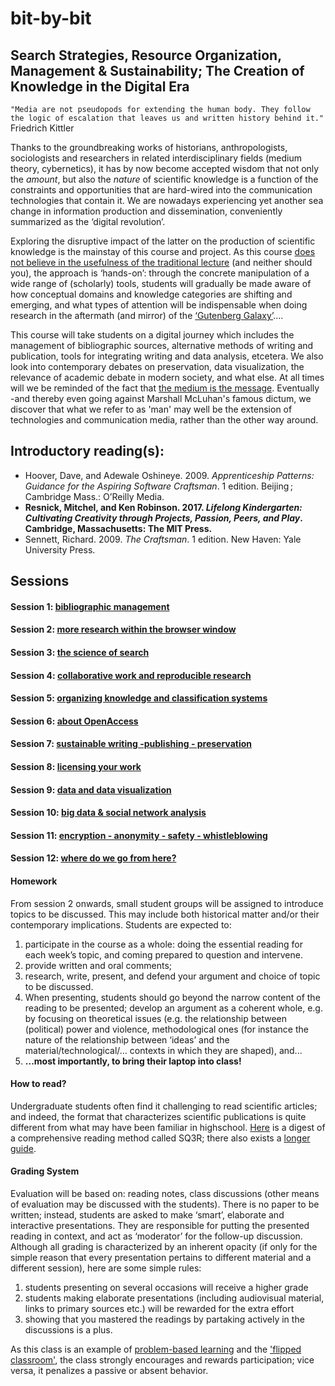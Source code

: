 # bit-by-bit
## Search Strategies, Resource Organization, Management & Sustainability; The Creation of Knowledge in the Digital Era

`"Media are not pseudopods for extending the human body. They follow the logic of escalation that leaves us and written history behind it."` Friedrich Kittler

Thanks to the groundbreaking works of historians, anthropologists, sociologists and researchers in related interdisciplinary fields (medium theory, cybernetics), it has by now become accepted wisdom that not only the *amount*, but also the *nature* of scientific knowledge is a function of the constraints and opportunities that are hard-wired into the communication technologies that contain it. We are nowadays experiencing yet another sea change in information production and dissemination, conveniently summarized as the ‘digital revolution’. 

Exploring the disruptive impact of the latter on the production of scientific knowledge is the mainstay of this course and project. As this course [does not believe in the usefulness of the traditional lecture](https://www.wired.com/2017/05/the-mechanical-universe/) (and neither should you), the approach is ‘hands-on’: through the concrete manipulation of a wide range of (scholarly) tools, students will gradually be made aware of how conceptual domains and knowledge categories are shifting and emerging, and what types of attention will be indispensable when doing research in the aftermath (and mirror) of the [‘Gutenberg Galaxy’](https://en.wikipedia.org/wiki/The_Gutenberg_Galaxy)....

This course will take students on a digital journey which includes the management of bibliographic sources, alternative methods of writing and publication, tools for integrating writing and data analysis, etcetera. We also look into contemporary debates on preservation, data visualization, the relevance of academic debate in modern society, and what else. At all times will we be reminded of the fact that [the medium is the message](https://en.wikipedia.org/wiki/The_medium_is_the_message). Eventually -and thereby even going against Marshall McLuhan's famous dictum, we discover that what we refer to as 'man' may well be the extension of technologies and communication media, rather than the other way around. 

## Introductory reading(s):

* Hoover, Dave, and Adewale Oshineye. 2009. *Apprenticeship Patterns: Guidance for the Aspiring Software Craftsman*. 1 edition. Beijing ; Cambridge Mass.: O’Reilly Media.
* **Resnick, Mitchel, and Ken Robinson. 2017. *Lifelong Kindergarten: Cultivating Creativity through Projects, Passion, Peers, and Play*. Cambridge, Massachusetts: The MIT Press.**
* Sennett, Richard. 2009. *The Craftsman*. 1 edition. New Haven: Yale University Press.


## Sessions

#### Session 1: [bibliographic management](https://github.com/michaelschiltz/bit-by-bit/blob/4747873b81362fcb22924903bbb61802c7ecdff9/session%2001%20-%20bibliographic%20management.md)

#### Session 2: [more research within the browser window](https://github.com/michaelschiltz/bit-by-bit/blob/master/session%2002%20-%20more%20research%20within%20the%20browser%20window.md)

#### Session 3: [the science of search](https://github.com/michaelschiltz/bit-by-bit/blob/master/session%2003%20-%20the%20science%20of%20search.md)

#### Session 4: [collaborative work and reproducible research](https://github.com/michaelschiltz/bit-by-bit/blob/master/session%2004%20-%20collaborative%20work%20and%20reproducible%20research.md)

#### Session 5: [organizing knowledge and classification systems](https://github.com/michaelschiltz/bit-by-bit/blob/master/session%2005%20-%20organizing%20knowledge%20and%20classification%20systems.md)

#### Session 6: [about OpenAccess](https://github.com/michaelschiltz/bit-by-bit/blob/master/session%2006%20-%20about%20OpenAccess%2C%20open%20peer%20review%20etc.md)

#### Session 7: [sustainable writing -publishing - preservation](https://github.com/michaelschiltz/bit-by-bit/blob/master/session%2007%20-%20sustainable%20writing%20-%20publishing%20-%20preservation.md)

#### Session 8: [licensing your work](https://github.com/michaelschiltz/bit-by-bit/blob/master/session%2008%20-%20licensing%20your%20work.md)

#### Session 9: [data and data visualization](https://github.com/michaelschiltz/bit-by-bit/blob/master/session%2009%20-%20data%20and%20data%20visualization.md)

#### Session 10: [big data & social network analysis](https://github.com/michaelschiltz/bit-by-bit/blob/master/session%2010%20-%20big%20data_social%20network%20analysis.md)

#### Session 11: [encryption - anonymity - safety - whistleblowing](https://github.com/michaelschiltz/bit-by-bit/blob/master/session%2011%20-%20encryption_anonymity_safety_whistleblowing.md)

#### Session 12: [where do we go from here?](https://github.com/michaelschiltz/bit-by-bit/blob/master/session%2012%20-%20where%20do%20we%20go%20from%20here%3F)

#### Homework

From session 2 onwards, small student groups will be assigned to introduce topics to be discussed. This may include both historical matter and/or their contemporary implications.
Students are expected to:
1. participate in the course as a whole: doing the essential reading for each week’s topic, and coming prepared to question and intervene.
2. provide written and oral comments;
3. research, write, present, and defend your argument and choice of topic to be discussed.
4. When presenting, students should go beyond the narrow content of the reading to be presented; develop an argument as a coherent whole, e.g. by focusing on theoretical issues (e.g. the relationship between (political) power and violence, methodological ones (for instance the nature of the relationship between ‘ideas’ and the material/technological/… contexts in which they are shaped), and...
5. **...most importantly, to bring their laptop into class!**

#### How to read?

Undergraduate students often find it challenging to read scientific articles; and indeed, the format that characterizes scientific publications is quite different from what may have been familiar in highschool. [Here](https://en.wikipedia.org/wiki/SQ3R) is a digest of a comprehensive reading method called SQ3R; there also exists a [longer guide](https://www.ucc.vt.edu/academic_support/online_study_skills_workshops/SQ3R_improving_reading_comprehension.html). 

#### Grading System

Evaluation will be based on: reading notes, class discussions (other means of evaluation may be discussed with the students). There is no paper to be written; instead, students are asked to make ‘smart’, elaborate and interactive presentations. They are responsible for putting the presented reading in context, and act as ‘moderator’ for the follow-up discussion.
Although all grading is characterized by an inherent opacity (if only for the simple reason that every presentation pertains to different material and a different session), here are some simple rules:

1. students presenting on several occasions will receive a higher grade
2. students making elaborate presentations (including audiovisual material, links to primary sources etc.) will be rewarded for the extra effort
3. showing that you mastered the readings by partaking actively in the discussions is a plus.

As this class is an example of [problem-based learning](https://en.wikipedia.org/wiki/Problem-based_learning) and the ['flipped classroom'](https://en.wikipedia.org/wiki/Flipped_classroom), the class strongly encourages and rewards participation; vice versa, it penalizes a passive or absent behavior.
